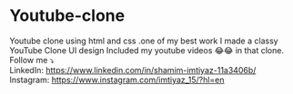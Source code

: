 # Youtube-clone
Youtube clone using html and css .one of my best work
I made a classy YouTube Clone UI design Included my youtube videos 😂😂 in that clone.
<br>
Follow me ⤵️
<br>
LinkedIn: https://www.linkedin.com/in/shamim-imtiyaz-11a3406b/
<br>
Instagram: https://www.instagram.com/imtiyaz_15/?hl=en
